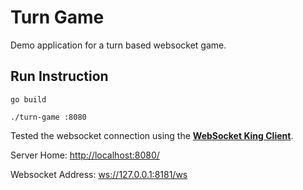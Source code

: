 # Turn Game

Demo application for a turn based websocket game.

## Run Instruction

```
go build

./turn-game :8080
```

Tested the websocket connection using the [**WebSocket King Client**](https://chrome.google.com/webstore/detail/websocket-king-client/cbcbkhdmedgianpaifchdaddpnmgnknn?hl=en).

Server Home: <http://localhost:8080/>

Websocket Address: <ws://127.0.0.1:8181/ws>
